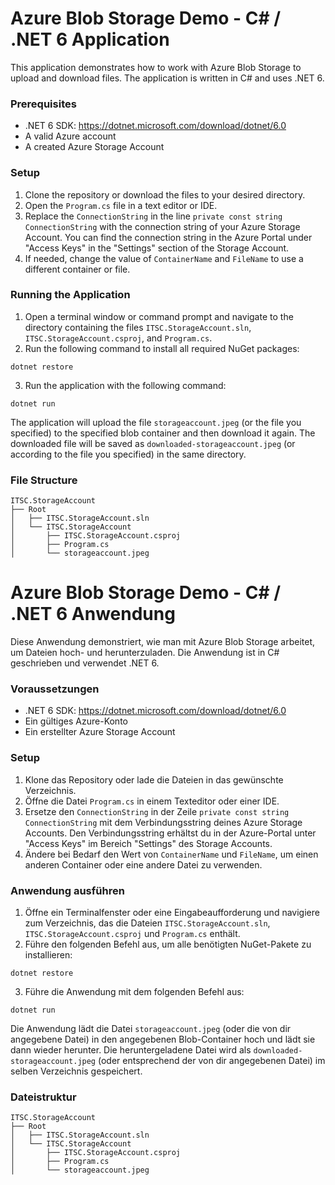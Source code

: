 # Azure Blob Storage Demo - C# / .NET 6 Application

This application demonstrates how to work with Azure Blob Storage to upload and download files. The application is written in C# and uses .NET 6.

### Prerequisites

- .NET 6 SDK: https://dotnet.microsoft.com/download/dotnet/6.0
- A valid Azure account
- A created Azure Storage Account

### Setup

1. Clone the repository or download the files to your desired directory.
2. Open the `Program.cs` file in a text editor or IDE.
3. Replace the `ConnectionString` in the line `private const string ConnectionString` with the connection string of your Azure Storage Account. You can find the connection string in the Azure Portal under "Access Keys" in the "Settings" section of the Storage Account.
4. If needed, change the value of `ContainerName` and `FileName` to use a different container or file.

### Running the Application

1. Open a terminal window or command prompt and navigate to the directory containing the files `ITSC.StorageAccount.sln`, `ITSC.StorageAccount.csproj`, and `Program.cs`.
2. Run the following command to install all required NuGet packages:

```
dotnet restore
```

3. Run the application with the following command:

```
dotnet run
```

The application will upload the file `storageaccount.jpeg` (or the file you specified) to the specified blob container and then download it again. The downloaded file will be saved as `downloaded-storageaccount.jpeg` (or according to the file you specified) in the same directory.

### File Structure

```
ITSC.StorageAccount
├── Root
│   ├── ITSC.StorageAccount.sln
│   └── ITSC.StorageAccount
│       ├── ITSC.StorageAccount.csproj
│       ├── Program.cs
│       └── storageaccount.jpeg
```



# Azure Blob Storage Demo - C# / .NET 6 Anwendung

Diese Anwendung demonstriert, wie man mit Azure Blob Storage arbeitet, um Dateien hoch- und herunterzuladen. Die Anwendung ist in C# geschrieben und verwendet .NET 6.

### Voraussetzungen

- .NET 6 SDK: https://dotnet.microsoft.com/download/dotnet/6.0
- Ein gültiges Azure-Konto
- Ein erstellter Azure Storage Account

### Setup

1. Klone das Repository oder lade die Dateien in das gewünschte Verzeichnis.
2. Öffne die Datei `Program.cs` in einem Texteditor oder einer IDE.
3. Ersetze den `ConnectionString` in der Zeile `private const string ConnectionString` mit dem Verbindungsstring deines Azure Storage Accounts. Den Verbindungsstring erhältst du in der Azure-Portal unter "Access Keys" im Bereich "Settings" des Storage Accounts.
4. Ändere bei Bedarf den Wert von `ContainerName` und `FileName`, um einen anderen Container oder eine andere Datei zu verwenden.

### Anwendung ausführen

1. Öffne ein Terminalfenster oder eine Eingabeaufforderung und navigiere zum Verzeichnis, das die Dateien `ITSC.StorageAccount.sln`, `ITSC.StorageAccount.csproj` und `Program.cs` enthält.
2. Führe den folgenden Befehl aus, um alle benötigten NuGet-Pakete zu installieren:

```
dotnet restore
```

3. Führe die Anwendung mit dem folgenden Befehl aus:

```
dotnet run
```

Die Anwendung lädt die Datei `storageaccount.jpeg` (oder die von dir angegebene Datei) in den angegebenen Blob-Container hoch und lädt sie dann wieder herunter. Die heruntergeladene Datei wird als `downloaded-storageaccount.jpeg` (oder entsprechend der von dir angegebenen Datei) im selben Verzeichnis gespeichert.

### Dateistruktur

```
ITSC.StorageAccount
├── Root
│   ├── ITSC.StorageAccount.sln
│   └── ITSC.StorageAccount
│       ├── ITSC.StorageAccount.csproj
│       ├── Program.cs
│       └── storageaccount.jpeg
```